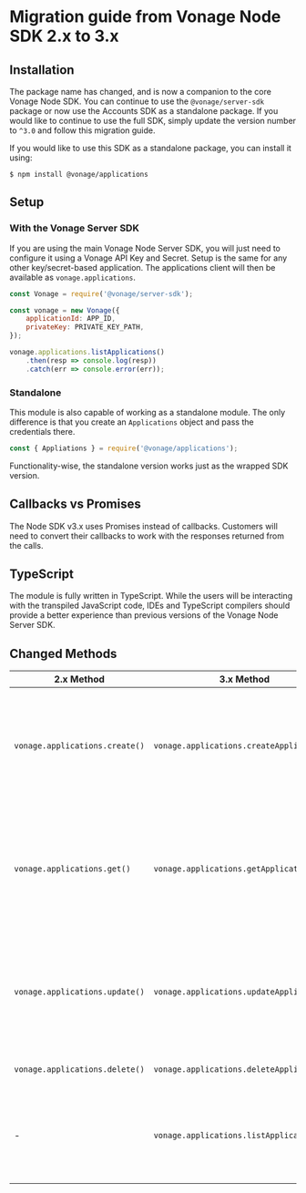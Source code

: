 # Migration guide from Vonage Node SDK 2.x to 3.x

## Installation

The package name has changed, and is now a companion to the core Vonage Node SDK. You can continue to use
the `@vonage/server-sdk` package or now use the Accounts SDK as a standalone package. If you would like to continue to
use the full SDK, simply update the version number to `^3.0` and follow this migration guide.

If you would like to use this SDK as a standalone package, you can install it using:

```console
$ npm install @vonage/applications
```

## Setup

### With the Vonage Server SDK

If you are using the main Vonage Node Server SDK, you will just need to configure it using a Vonage API Key and Secret.
Setup is the same for any other key/secret-based application. The applications client will then be available
as `vonage.applications`.

```js
const Vonage = require('@vonage/server-sdk');

const vonage = new Vonage({
    applicationId: APP_ID,
    privateKey: PRIVATE_KEY_PATH,
});

vonage.applications.listApplications()
    .then(resp => console.log(resp))
    .catch(err => console.error(err));
```

### Standalone

This module is also capable of working as a standalone module. The only difference is that you create an `Applications`
object and pass the credentials there.

```js
const { Appliations } = require('@vonage/applications');
```

Functionality-wise, the standalone version works just as the wrapped SDK version.

## Callbacks vs Promises

The Node SDK v3.x uses Promises instead of callbacks. Customers will need to convert their callbacks to work with the
responses returned from the calls.

## TypeScript

The module is fully written in TypeScript. While the users will be interacting with the transpiled JavaScript code, IDEs
and TypeScript compilers should provide a better experience than previous versions of the Vonage Node Server SDK.

## Changed Methods

| 2.x Method | 3.x Method | Notes |
|----------------|---------------|-------|
| `vonage.applications.create()` | `vonage.applications.createApplication()` | The method has been renamed, and now takes an Application object instead of individual parameters |
| `vonage.applications.get()` | `vonage.applications.getApplication()` | The method has been renamed, and now takes an Application ID to return just the single application object |
| `vonage.applications.update()` | `vonage.applications.updateApplication()` | The method has been renamed, and now takes an Application object instead of individual parameters |
| `vonage.applications.delete()` | `vonage.applications.deleteApplication()` | The method has been renamed |
| - | `vonage.applications.listApplication()` | The method has been added to allow searching and listing of applications |
